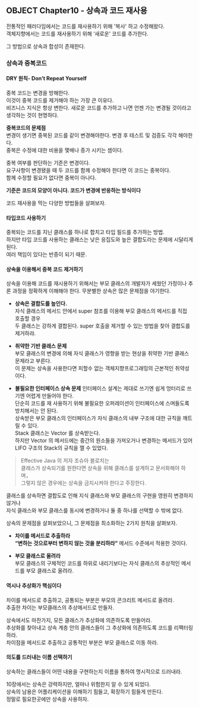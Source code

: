 OBJECT Chapter10 - 상속과 코드 재사용
--
전통적인 패러다임에서는 코드를 재사용하기 위해 '복사' 하고 수정해왔다.  
객체지향에서는 코드를 재사용하기 위해 ‘새로운’ 코드를 추가한다.  

그 방법으로 상속과 합성이 존재한다.

### 상속과 중복코드

#### DRY 원칙- Don’t Repeat Yourself

중복 코드는 변경을 방해한다.  
이것이 중복 코드를 제거해야 하는 가장 큰 이유다.   
비즈니스 지식은 항상 변한다. 새로운 코드를 추가하고 나면 언젠 가는 변경될 것이라고 생각하는 것이 현명하다.

**중복코드의 문제점**  
변경이 생기면 중복된 코드를 같이 변경해야한다. 변경 후 테스트 및 검증도 각각 해야한다.  
중복은 수정에 대한 비용을 몇배나 증가 시키는 셈이다.  

중복 여부를 판단하는 기준은 변경이다.  
요구사항이 변경됐을 때 두 코드를 함께 수정해야 한다면 이 코드는 중복이다.  
함께 수정할 필요가 없다면 중복이 아나다.  

**기준은 코드의 모양이 아니다. 코드가 변경에 반응하는 방식이다**

코드 재사용을 막는 다양한 방법들을 살펴보자.  

#### 타입코드 사용하기
중복되는 코드를 지닌 클래스를 하나로 합치고 타입 필드를 추가하는 방법.  
하지만 타입 코드를 사용하는 클래스는 낮은 응집도와 높은 결합도라는 문제에 시달리게 된다.    
여러 책임이 있다는 반증이 되기 때문.  

#### 상속을 이용해서 중복 코드 제거하기
상속을 이용해 코드를 재시용하기 위해서는 부모 클래스의 개발자가 세웠던 가정이나 추론 과정을 정확하게 이해해야 한다.
무분별한 상속은 많은 문제점을 야기한다.  

- **상속은 결합도를 높인다.**  
자식 클래스의 메서드 안에서 super 참조를 이용해 부모 클래스의 메서드를 직접 호출할 경우  
두 클래스는 강하게 결합된다. super 호출을 제거할 수 있는 방법을 찾아 결합도를 제거하랴.

- **취약한 기반 클래스 문제**  
부모 클래스의 변경에 의해 자식 클래스가 영향을 받는 현상을 취약한 기반 클래스 문제라고 부른다.     
이 문제는 상속을 사용한다면 피할수 없는 객체지향프로그래밍의 근본적인 취약성이다.

- **불필요한 인터페이스 상속 문제**
인터페이스 설계는 제대로 쓰기엔 쉽게 엉터리로 쓰기엔 어렵게 만들어야 한다.  
단순히 코드를 재 사용하기 위해 불필요한 오퍼레이션이 인터페이스에 스며들도록 방치해서는 안 된다.  
상속받은 부모 클래스의 인터페이스가 자식 클래스의 내부 구조에 대한 규칙을 깨트릴 수 있다.    
Stack 클래스는 Vector 를 상속받는다.  
하지만 Vector 의 메서드에는 중간의 원소들을 가져오거나 변경하는 메서드가 있어 LIFO 구조의 Stack의 규칙을 깰 수 있었다.   
  

> Effective Java 의 저자 조슈아 블로치는  
> 클래스가 상속되기를 원한다면 상속을 위해 클래스를 설계하고 문서화해야 하며，   
> 그렇지 않은 경우에는 상속을 금지시켜야 한다고 주장한다.



클래스를 상속하면 결합도로 인해 지식 클래스와 부모 클래스의 구현을 영원히 변경하지 않거나   
자식 클래스와 부모 클래스를 동시에 변경하거나 둘 중 하나를 선택할 수 밖에 없다.  

상속의 문제점을 살펴보았으니, 그 문제점을 최소화하는 2가지 원칙을 살펴보자.

- **차이를 메서드로 추출하라**  
**“변하는 것으로부터 변하지 않는 것을 분리하라”** 메서드 수준에서 적용한 것이다.
  
- **부모 클래스로 올려라**  
부모 클래스의 구체적인 코드를 하위로 내리기보다는 자식 클래스의 추상적인 메서드를 부모 클래스로 올려라.

#### 역시나 추상화가 핵심이다
차이를 메서드로 추출하고, 공통되는 부분은 부모의 콘크리트 메서드로 올려라.   
추출한 차이는 부모클래스의 추상메서드로 만들자.    

상속에서도 마찬가지, 모든 클래스가 추상화에 의존하도록 만들어라.    
추상화를 찾아내고 상속 계층 안의 클래스들이 그 추상화에 의존하도록 코드를 리팩터링하라.   
차이점을 메서드로 추출하고 공통적인 부분은 부모 클래스로 이동 하라.  

#### 의도를 드러내는 이름 선택하기
상속하는 클래스들이 어떤 내용을 구현하는지 이름을 통하여 명시적으로 드러내라.  

10장에서는 상속은 강력하지만, 얼마나 위험한지 알 수 있게 되었다.  
상속의 남용은 어플리케이션을 이해하기 힘들고, 확장하기 힘들게 만든다.  
정말로 필요한곳에만 상속을 사용하자.